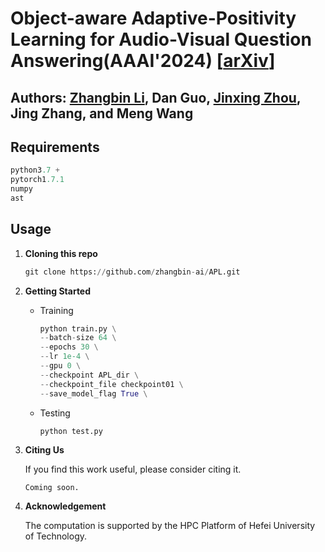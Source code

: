 # Object-aware Adaptive-Positivity Learning for Audio-Visual Question Answering(AAAI'2024) [[arXiv](https://arxiv.org/abs/2312.12816)]

Authors: [Zhangbin Li](https://github.com/zhangbin-ai), Dan Guo, [Jinxing Zhou](https://github.com/jasongief), Jing Zhang, and Meng Wang
---
## Requirements

```python
python3.7 +
pytorch1.7.1
numpy
ast
```


## Usage

1. **Cloning this repo**

   ```python
   git clone https://github.com/zhangbin-ai/APL.git
   ```


2. **Getting Started**

    + Training
        ```python
        python train.py \
        --batch-size 64 \
        --epochs 30 \
        --lr 1e-4 \
        --gpu 0 \
        --checkpoint APL_dir \
        --checkpoint_file checkpoint01 \
        --save_model_flag True \
        ```

    + Testing
        ```python
        python test.py
        ```

3. **Citing Us**

    If you find this work useful, please consider citing it.
    ```
    Coming soon.
    ```

4. **Acknowledgement**

      The computation is supported by the HPC Platform of Hefei University of Technology.
